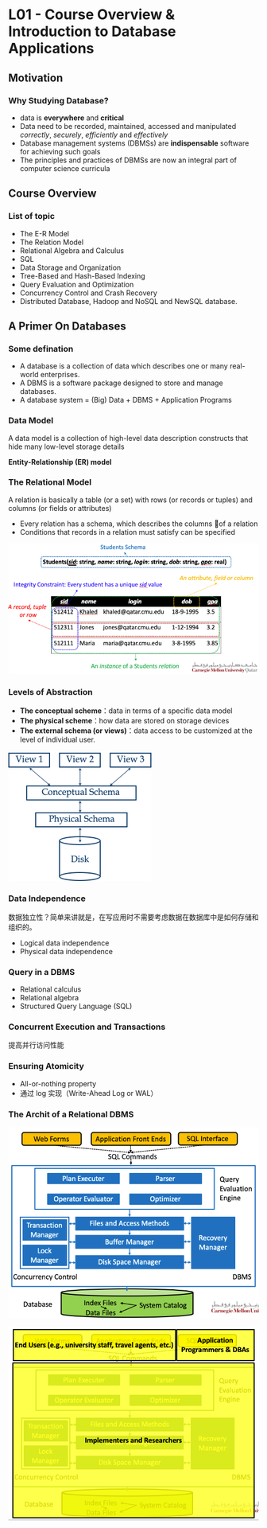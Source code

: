# L01 - Course Overview & Introduction to Database Applications

## Motivation

### Why Studying Database?

- data is **everywhere** and **critical**
- Data need to be recorded, maintained, accessed and manipulated *correctly*, *securely*, *efficiently* and *effectively*
- Database management systems (DBMSs) are **indispensable** software for achieving such goals
- The principles and practices of DBMSs are now an integral part of computer science curricula

## Course Overview

### List of topic

- The E-R Model
- The Relation Model
- Relational Algebra and Calculus
- SQL
- Data Storage and Organization
- Tree-Based and Hash-Based Indexing
- Query Evaluation and Optimization
- Concurrency Control and Crash Recovery
- Distributed Database, Hadoop and NoSQL and NewSQL database.

## A Primer On Databases

### Some defination

- A database is a collection of data which describes one or many real-world enterprises.
- A DBMS is a software package designed to store and 
   manage databases.
- A database system = (Big) Data + DBMS + Application Programs

### Data Model

A data model is a collection of high-level data description constructs that hide many low-level storage details

**Entity-Relationship (ER) model**

### The Relational Model

A  relation is basically a table (or a set) with rows (or records or tuples) and columns (or fields or attributes)

- Every relation has a schema, which describes the columns of a relation
- Conditions that records in a relation must satisfy can be specified

![image-20201004200441446](L01.assets/image-20201004200441446.png)

### Levels of Abstraction

- **The conceptual scheme**：data in terms of a specific data model
- **The physical scheme**：how data are stored on storage devices
- **The external schema (or views)**：data access to be customized at the level of individual user.

![image-20201004200841982](L01.assets/image-20201004200841982.png)

### Data Independence

数据独立性？简单来讲就是，在写应用时不需要考虑数据在数据库中是如何存储和组织的。

- Logical data independence
- Physical data independence

### Query in a DBMS

- Relational calculus
- Relational algebra
- Structured Query Language (SQL)

### Concurrent Execution and Transactions

提高并行访问性能

### Ensuring Atomicity

- All-or-nothing property
- 通过 log 实现（Write-Ahead Log or WAL）

### The Archit of a Relational DBMS

![image-20201004201717946](L01.assets/image-20201004201717946.png)

![image-20201004201737387](L01.assets/image-20201004201737387.png)

